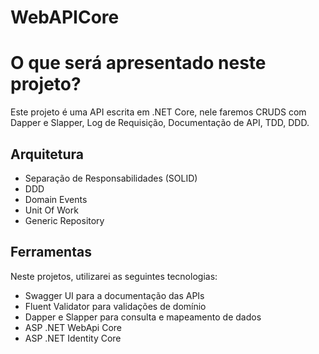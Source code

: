 # WebAPICore

O que será apresentado neste projeto?
=====================
Este projeto é uma API escrita em .NET Core, nele faremos CRUDS com Dapper e Slapper, Log de Requisição, Documentação de API, TDD, DDD.


## Arquitetura

- Separação de Responsabilidades (SOLID)
- DDD
- Domain Events
- Unit Of Work
- Generic Repository

## Ferramentas

Neste projetos, utilizarei as seguintes tecnologias:

- Swagger UI para a documentação das APIs
- Fluent Validator para validações de domínio
- Dapper e Slapper para consulta e mapeamento de dados
- ASP .NET WebApi Core
- ASP .NET Identity Core
